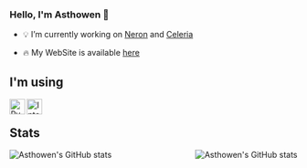### Hello, I'm Asthowen 👋

- 💡 I’m currently working on [Neron](https://github.com/NeronApp) and [Celeria](https://github.com/Asthowen/Celeria-music-player)

- 🔥 My WebSite is available [here](https://asthowen.com)


## I'm using

<img align="left" alt="PyCharm Professional" width="27px" src="https://upload.wikimedia.org/wikipedia/commons/thumb/a/a1/PyCharm_Logo.svg/1024px-PyCharm_Logo.svg.png"/>
<img align="left" alt="Intellij Ultimate" width="27px" src="https://resources.jetbrains.com/storage/products/intellij-idea/img/meta/intellij-idea_logo_300x300.png"/>
<br/>

## Stats

<img align="left" alt="Asthowen's GitHub stats" src="https://github-readme-stats.vercel.app/api?username=Asthowen&show_icons=true&hide_border=true&theme=tokyonight" />
<img align="right" alt="Asthowen's GitHub stats" src="https://github-readme-stats.vercel.app/api/top-langs/?username=Asthowen&layout=compact&show_icons=true&hide_border=true&theme=tokyonight" />
